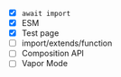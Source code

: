 - [x] `await import`
- [x] ESM
- [x] Test page
- [ ] import/extends/function
- [ ] Composition API
- [ ] Vapor Mode
